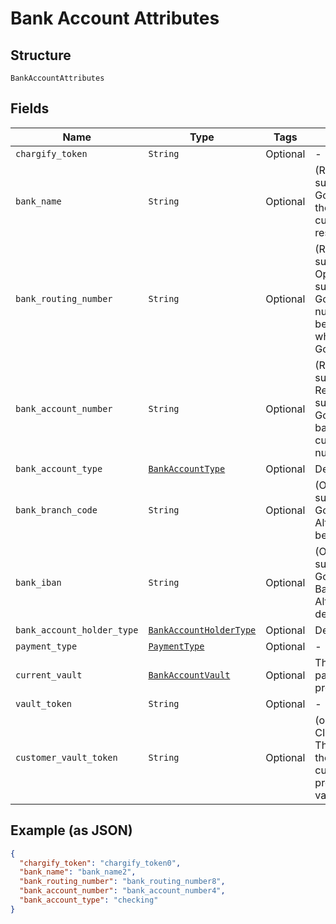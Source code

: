 
# Bank Account Attributes

## Structure

`BankAccountAttributes`

## Fields

| Name | Type | Tags | Description |
|  --- | --- | --- | --- |
| `chargify_token` | `String` | Optional | - |
| `bank_name` | `String` | Optional | (Required when creating a subscription with ACH or GoCardless) The name of the bank where the customer’s account resides |
| `bank_routing_number` | `String` | Optional | (Required when creating a subscription with ACH. Optional when creating a subscription with GoCardless). The routing number of the bank. It becomes bank_code while passing via GoCardless API |
| `bank_account_number` | `String` | Optional | (Required when creating a subscription with ACH. Required when creating a subscription with GoCardless and bank_iban is blank) The customerʼs bank account number |
| `bank_account_type` | [`BankAccountType`](../../doc/models/bank-account-type.md) | Optional | Defaults to checking |
| `bank_branch_code` | `String` | Optional | (Optional when creating a subscription with GoCardless) Branch code. Alternatively, an IBAN can be provided |
| `bank_iban` | `String` | Optional | (Optional when creating a subscription with GoCardless). International Bank Account Number. Alternatively, local bank details can be provided |
| `bank_account_holder_type` | [`BankAccountHolderType`](../../doc/models/bank-account-holder-type.md) | Optional | Defaults to personal |
| `payment_type` | [`PaymentType`](../../doc/models/payment-type.md) | Optional | - |
| `current_vault` | [`BankAccountVault`](../../doc/models/bank-account-vault.md) | Optional | The vault that stores the payment profile with the provided vault_token. |
| `vault_token` | `String` | Optional | - |
| `customer_vault_token` | `String` | Optional | (only for Authorize.Net CIM storage or Square) The customerProfileId for the owner of the customerPaymentProfileId provided as the vault_token |

## Example (as JSON)

```json
{
  "chargify_token": "chargify_token0",
  "bank_name": "bank_name2",
  "bank_routing_number": "bank_routing_number8",
  "bank_account_number": "bank_account_number4",
  "bank_account_type": "checking"
}
```

